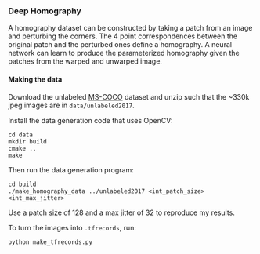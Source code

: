 ### Deep Homography

A homography dataset can be constructed by taking a patch from an image and perturbing the corners. The 4 point correspondences between the original patch and the perturbed ones define a homography. A neural network can learn to produce the parameterized homography given the patches from the warped and unwarped image.

#### Making the data

Download the unlabeled [MS-COCO](http://cocodataset.org/#home) dataset and unzip such that the ~330k jpeg images are in `data/unlabeled2017`.

Install the data generation code that uses OpenCV:

```
cd data
mkdir build
cmake ..
make
```

Then run the data generation program:

```
cd build
./make_homography_data ../unlabeled2017 <int_patch_size> <int_max_jitter>
```

Use a patch size of 128 and a max jitter of 32 to reproduce my results.

To turn the images into `.tfrecords`, run:

```
python make_tfrecords.py
```
